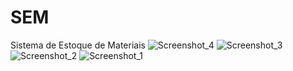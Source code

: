 # SEM
Sistema de Estoque de  Materiais
![Screenshot_4](https://github.com/user-attachments/assets/0b82e4e4-3a78-4704-8ee7-999a6e10982a)
![Screenshot_3](https://github.com/user-attachments/assets/814e3618-882e-45fa-aca4-5de7e0db0cc8)
![Screenshot_2](https://github.com/user-attachments/assets/698465db-29a8-4406-b814-db86238f94e9)
![Screenshot_1](https://github.com/user-attachments/assets/8003a857-b91f-4a30-8e34-f1be79299aa9)
